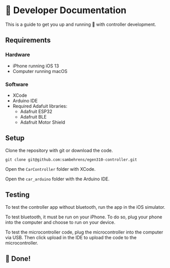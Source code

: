 # :busts_in_silhouette: Developer Documentation

This is a guide to get you up and running :running: with controller development.

## Requirements

### Hardware

- iPhone running iOS 13
- Computer running macOS

### Software

- XCode
- Arduino IDE
- Required Adafuit libraries:
  - Adafruit ESP32
  - Adafruit BLE
  - Adafruit Motor Shield

## Setup

Clone the repository with git or download the code.

```
git clone git@github.com:sambehrens/egen310-controller.git
```

Open the `CarController` folder with XCode.

Open the `car_arduino` folder with the Arduino IDE.

## Testing

To test the controller app without bluetooth, run the app in the iOS simulator.

To test bluetooth, it must be run on your iPhone. To do so, plug your phone into the computer and choose to run on your device.

To test the microcontroller code, plug the microcontroller into the computer via USB. Then click upload in the IDE to upload the code to the microcontroller.

## :tada: Done!
